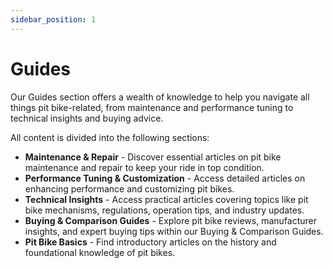 ```yaml
---
sidebar_position: 1
---
```


# Guides

Our Guides section offers a wealth of knowledge to help you navigate all things pit bike-related, from maintenance and performance tuning to technical insights and buying advice.

All content is divided into the following sections:
- **Maintenance & Repair** - Discover essential articles on pit bike maintenance and repair to keep your ride in top condition.
- **Performance Tuning & Customization** - Access detailed articles on enhancing performance and customizing pit bikes.
- **Technical Insights** - Access practical articles covering topics like pit bike mechanisms, regulations, operation tips, and industry updates.
- **Buying & Comparison Guides** - Explore pit bike reviews, manufacturer insights, and expert buying tips within our Buying & Comparison Guides.
- **Pit Bike Basics** - Find introductory articles on the history and foundational knowledge of pit bikes.
